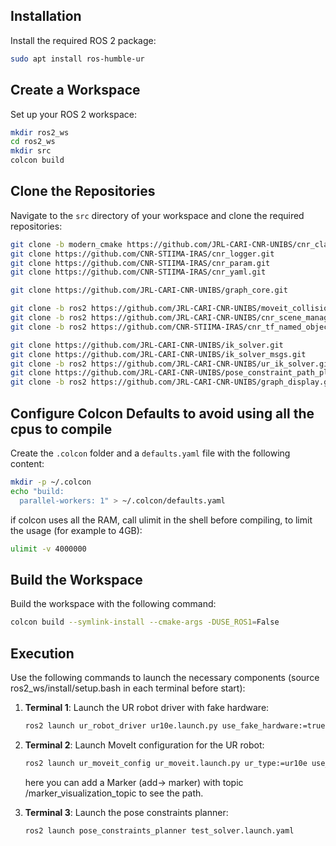 ## Installation

Install the required ROS 2 package:

```bash
sudo apt install ros-humble-ur
```

## Create a Workspace

Set up your ROS 2 workspace:

```bash
mkdir ros2_ws
cd ros2_ws
mkdir src
colcon build
```

## Clone the Repositories

Navigate to the `src` directory of your workspace and clone the required repositories:

```bash
git clone -b modern_cmake https://github.com/JRL-CARI-CNR-UNIBS/cnr_class_loader.git
git clone https://github.com/CNR-STIIMA-IRAS/cnr_logger.git
git clone https://github.com/CNR-STIIMA-IRAS/cnr_param.git
git clone https://github.com/CNR-STIIMA-IRAS/cnr_yaml.git

git clone https://github.com/JRL-CARI-CNR-UNIBS/graph_core.git

git clone -b ros2 https://github.com/JRL-CARI-CNR-UNIBS/moveit_collision_checker.git
git clone -b ros2 https://github.com/JRL-CARI-CNR-UNIBS/cnr_scene_manager.git
git clone -b ros2 https://github.com/CNR-STIIMA-IRAS/cnr_tf_named_object_loader.git

git clone https://github.com/JRL-CARI-CNR-UNIBS/ik_solver.git
git clone https://github.com/JRL-CARI-CNR-UNIBS/ik_solver_msgs.git
git clone -b ros2 https://github.com/JRL-CARI-CNR-UNIBS/ur_ik_solver.git
git clone https://github.com/JRL-CARI-CNR-UNIBS/pose_constraint_path_planning.git
git clone -b ros2 https://github.com/JRL-CARI-CNR-UNIBS/graph_display.git
```

## Configure Colcon Defaults to avoid using all the cpus to compile

Create the `.colcon` folder and a `defaults.yaml` file with the following content:

```bash
mkdir -p ~/.colcon
echo "build:
  parallel-workers: 1" > ~/.colcon/defaults.yaml
```

if colcon uses all the RAM, call ulimit in the shell before compiling, to limit the usage (for example to 4GB):
```bash
ulimit -v 4000000
```

## Build the Workspace

Build the workspace with the following command:

```bash
colcon build --symlink-install --cmake-args -DUSE_ROS1=False
```

## Execution

Use the following commands to launch the necessary components (source ros2_ws/install/setup.bash in each terminal before start):

1. **Terminal 1**: Launch the UR robot driver with fake hardware:
   ```bash
   ros2 launch ur_robot_driver ur10e.launch.py use_fake_hardware:=true robot_ip:=127.0.0.1 activate_joint_controller:=true
   ```

2. **Terminal 2**: Launch MoveIt configuration for the UR robot:
   ```bash
   ros2 launch ur_moveit_config ur_moveit.launch.py ur_type:=ur10e use_fake_hardware:=true launch_rviz:=true
   ```

   here you can add a Marker (add-> marker) with topic /marker_visualization_topic to see the path.

3. **Terminal 3**: Launch the pose constraints planner:
   ```bash
   ros2 launch pose_constraints_planner test_solver.launch.yaml
   ```

